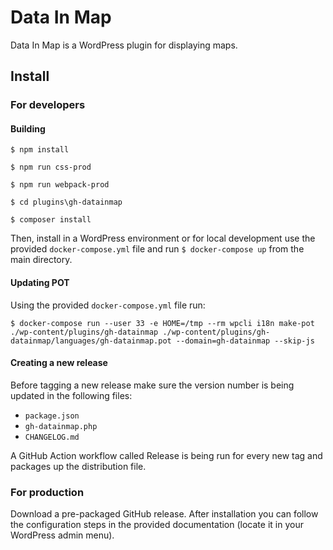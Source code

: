 # Data In Map
Data In Map is a WordPress plugin for displaying maps.

## Install
### For developers

#### Building

`$ npm install`

`$ npm run css-prod`

`$ npm run webpack-prod`

`$ cd plugins\gh-datainmap`

`$ composer install`

Then, install in a WordPress environment or for local development use the provided `docker-compose.yml` file and run `$ docker-compose up` from the main directory.

#### Updating POT

Using the provided `docker-compose.yml` file run:

`$ docker-compose run --user 33 -e HOME=/tmp --rm wpcli i18n make-pot ./wp-content/plugins/gh-datainmap ./wp-content/plugins/gh-datainmap/languages/gh-datainmap.pot --domain=gh-datainmap --skip-js`

#### Creating a new release

Before tagging a new release make sure the version number is being updated in the following files:

- `package.json`
- `gh-datainmap.php`
- `CHANGELOG.md`

A GitHub Action workflow called Release is being run for every new tag and packages up the distribution file.

### For production
Download a pre-packaged GitHub release. After installation you can follow the configuration steps in the provided documentation (locate it in your WordPress admin menu).